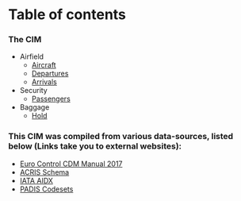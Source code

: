 # Table of contents


### The CIM
- Airfield
  - [Aircraft](./Aircraft.md)
  - [Departures](./Departures.md)
  - [Arrivals](./Arrivals.md)
- Security
  - [Passengers](./Passengers.md)
- Baggage
  - [Hold](./Hold.md)


### This CIM was compiled from various data-sources, listed below (Links take you to external websites):
- [Euro Control CDM Manual 2017](https://www.eurocontrol.int/sites/default/files/publication/files/airport-cdm-manual-2017.PDF)
- [ACRIS Schema](https://aci.aero/about-aci/priorities/airport-it/acris/)
- [IATA AIDX](https://www.iata.org/en/publications/info-data-exchange/)
- [PADIS Codesets](https://www.iata.org/en/publications/store/passenger-data-exchange/)
